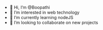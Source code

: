 - 👋 Hi, I’m @Boopathi
- 👀 I’m interested in web technology
- 🌱 I’m currently learning nodeJS
- 💞️ I’m looking to collaborate on new projects

<!---
powder22/powder22 is a ✨ special ✨ repository because its `README.md` (this file) appears on your GitHub profile.
You can click the Preview link to take a look at your changes.
--->
